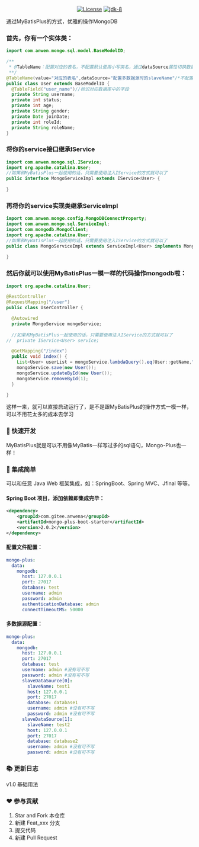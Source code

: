<p align="center">
  <a href="https://gitee.com/anwena/mongo-plus/blob/master/LICENSE"><img src="https://img.shields.io/hexpm/l/plug.svg" alt="License"></a>
<a target="_blank" href="https://www.oracle.com/java/technologies/javase/javase-jdk8-downloads.html">
	<img src="https://img.shields.io/badge/JDK-8-green.svg" alt="jdk-8" />
</a>
</p>


通过MyBatisPlus的方式，优雅的操作MongoDB


### 首先，你有一个实体类：

```java
import com.anwen.mongo.sql.model.BaseModelID;

/**
 * @TableName：配置对应的表名，不配置默认使用小写类名，通过dataSource属性切换数据源
 **/
@TableName(value="对应的表名",dataSource="配置多数据源时的slaveName"/*不配置dataSource默认使用主数据源*/)
public class User extends BaseModelID { 
  @TableField("user_name")//标识对应数据库中的字段
  private String username;
  private int status;
  private int age;
  private String gender;
  private Date joinDate;
  private int roleId;
  private String roleName;
}
```
### 将你的service接口继承IService

```java
import com.anwen.mongo.sql.IService;
import org.apache.catalina.User;
//如果和MyBatisPlus一起使用的话，只需要使用注入IService的方式就可以了
public interface MongoServiceImpl extends IService<User> {
        
}
```

### 再将你的service实现类继承ServiceImpl

```java
import com.anwen.mongo.config.MongoDBConnectProperty;
import com.anwen.mongo.sql.ServiceImpl;
import com.mongodb.MongoClient;
import org.apache.catalina.User;
//如果和MyBatisPlus一起使用的话，只需要使用注入IService的方式就可以了
public class MongoServiceImpl extends ServiceImpl<User> implements MongoService {
    
}
```

### 然后你就可以使用MyBatisPlus一模一样的代码操作mongodb啦：

```java
import org.apache.catalina.User;

@RestController
@RequestMapping("/user")
public class UserController {

  @Autowired
  private MongoService mongoService;
  
  //如果和MyBatisPlus一起使用的话，只需要使用注入IService的方式就可以了
//  private IService<User> service;  

  @GetMapping("/index")
  public void index() {
    List<User> userList = mongoService.lambdaQuery().eq(User::getName,"张三").ne(User::getUsername,"admin").list();
    mongoService.save(new User());
    mongoService.updateById(new User());
    mongoService.removeById(1);
  }

}
```

这样一来，就可以直接启动运行了，是不是跟MyBatisPlus的操作方式一模一样，可以不用花太多的成本去学习


### 🚀 快速开发

MyBatisPlus就是可以不用像MyBatis一样写过多的sql语句，Mongo-Plus也一样！

### 🌱 集成简单

可以和任意 Java Web 框架集成，如：SpringBoot、Spring MVC、Jfinal 等等。

#### Spring Boot 项目，添加依赖即集成完毕：
```xml
<dependency>
    <groupId>com.gitee.anwena</groupId>
    <artifactId>mongo-plus-boot-starter</artifactId>
    <version>2.0.2</version>
</dependency>
```

#### 配置文件配置：
```yaml
mongo-plus:
  data:
    mongodb:
      host: 127.0.0.1
      port: 27017
      database: test
      username: admin
      password: admin
      authenticationDatabase: admin
      connectTimeoutMS: 50000
```

#### 多数据源配置：
```yaml
mongo-plus:
  data:
    mongodb:
      host: 127.0.0.1
      port: 27017
      database: test
      username: admin #没有可不写
      password: admin #没有可不写
      slaveDataSource[0]:
        slaveName: test1
        host: 127.0.0.1
        port: 27017
        database: database1
        username: admin #没有可不写
        password: admin #没有可不写
      slaveDataSource[1]:
        slaveName: test2
        host: 127.0.0.1
        port: 27017
        database: database2
        username: admin #没有可不写
        password: admin #没有可不写
```

### 📚   更新日志
v1.0 基础用法

### ❤️ 参与贡献

1.  Star and Fork 本仓库
2.  新建 Feat_xxx 分支
3.  提交代码
4.  新建 Pull Request

